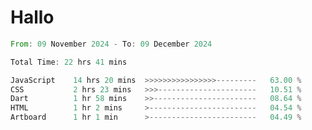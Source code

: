 # Hallo
<!--START_SECTION:waka-->

```rust
From: 09 November 2024 - To: 09 December 2024

Total Time: 22 hrs 41 mins

JavaScript    14 hrs 20 mins  >>>>>>>>>>>>>>>>---------   63.00 %
CSS           2 hrs 23 mins   >>>----------------------   10.51 %
Dart          1 hr 58 mins    >>-----------------------   08.64 %
HTML          1 hr 2 mins     >------------------------   04.54 %
Artboard      1 hr 1 min      >------------------------   04.49 %
```

<!--END_SECTION:waka-->
